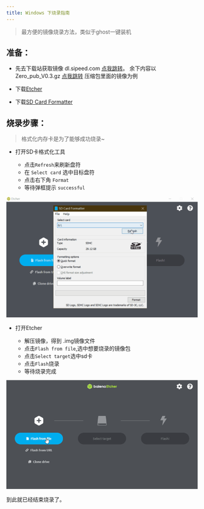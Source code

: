 ```yaml
---
title: Windows 下烧录指南
---
```


> 最方便的镜像烧录方法，类似于ghost一键装机

## 准备：

- 先去下载站获取镜像 dl.sipeed.com [点我跳转](https://dl.sipeed.com/shareURL/LICHEE/Zero/Images)。
  余下内容以 Zero_pub_V0.3.gz [点我跳转](https://dl.sipeed.com/shareURL/LICHEE/Zero/SDK) 压缩包里面的镜像为例

- 下载[Etcher](https://www.balena.io/etcher/ "Etcher")

- 下载[SD Card Formatter](https://www.sdcard.org/downloads/formatter/eula_windows/SDCardFormatterv5_WinEN.zip "SDCardFormatter")

## 烧录步骤：

> 格式化内存卡是为了能够成功烧录~

-  打开SD卡格式化工具

    - 点击`Refresh`来刷新盘符
    - 在 `Select card` 选中目标盘符
    - 点击右下角 `Format` 
    - 等待弹框提示 `successful`

<img src="./../static/System_Development/format.gif" >

-  打开Etcher

    - 解压镜像，得到 .img镜像文件
    - 点击`Flash from file`,选中想要烧录的镜像包
    - 点击`Select target`选中sd卡
    - 点击`Flash`烧录
    - 等待烧录完成

<img src="./../static/System_Development/flash.gif" >

到此就已经结束烧录了。